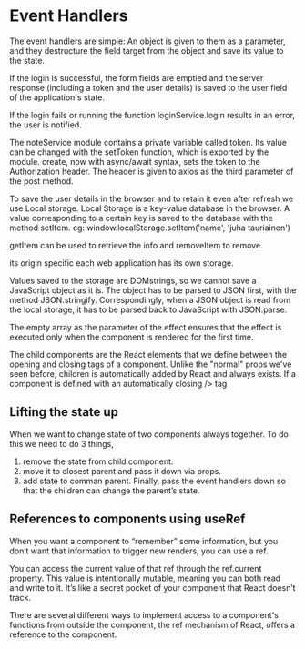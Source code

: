 # Event Handlers
 The event handlers are simple: An object is given to them as a parameter, and they destructure the field target from the object and save its value to the state.

 If the login is successful, the form fields are emptied and the server response (including a token and the user details) is saved to the user field of the application's state.

 If the login fails or running the function loginService.login results in an error, the user is notified.

 The noteService module contains a private variable called token. Its value can be changed with the setToken function, which is exported by the module. create, now with async/await syntax, sets the token to the Authorization header. The header is given to axios as the third parameter of the post method.

 To save the user details in the browser and to retain it even after refresh we use Local storage. Local Storage is a key-value database in the browser. A value corresponding to a certain key is saved to the database with the method setItem.
 eg: window.localStorage.setItem('name', 'juha tauriainen')
 
 getItem can be used to retrieve the info and removeItem to remove.

its origin specific each web application has its own storage.

Values saved to the storage are DOMstrings, so we cannot save a JavaScript object as it is. The object has to be parsed to JSON first, with the method JSON.stringify. Correspondingly, when a JSON object is read from the local storage, it has to be parsed back to JavaScript with JSON.parse.

The empty array as the parameter of the effect ensures that the effect is executed only when the component is rendered for the first time.

The child components are the React elements that we define between the opening and closing tags of a component. Unlike the "normal" props we've seen before, children is automatically added by React and always exists. If a component is defined with an automatically closing /> tag

## Lifting the state up
When we want to change state of two components always together. To do this we need to do 3 things,
1. remove the state from child component.
2. move it to closest parent and pass it down via props.
3. add state to comman parent. Finally, pass the event handlers down so that the children can change the parent’s state.

## References to components using useRef

When you want a component to “remember” some information, but you don’t want that information to trigger new renders, you can use a ref.

You can access the current value of that ref through the ref.current property. This value is intentionally mutable, meaning you can both read and write to it. It’s like a secret pocket of your component that React doesn’t track. 

There are several different ways to implement access to a component's functions from outside the component, the ref mechanism of React, offers a reference to the component.